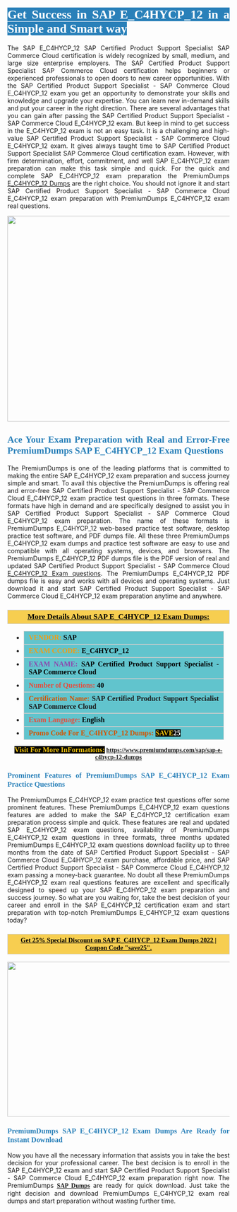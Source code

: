 <h1 style="text-align: justify;"><span style="color:#ffffff;"><span style="font-family:Georgia,serif;"><strong><span style="background-color:#2980b9;">Get Success in SAP E_C4HYCP_12 in a Simple and Smart way</span></strong></span></span></h1>

<p style="text-align: justify;">The SAP E_C4HYCP_12 SAP Certified Product Support Specialist SAP Commerce Cloud certification is widely recognized by small, medium, and large size enterprise employers. The SAP Certified Product Support Specialist SAP Commerce Cloud certification helps beginners or experienced professionals to open doors to new career opportunities. With the SAP Certified Product Support Specialist - SAP Commerce Cloud E_C4HYCP_12 exam you get an opportunity to demonstrate your skills and knowledge and upgrade your expertise. You can learn new in-demand skills and put your career in the right direction. There are several advantages that you can gain after passing the SAP Certified Product Support Specialist - SAP Commerce Cloud E_C4HYCP_12 exam. But keep in mind to get success in the E_C4HYCP_12 exam is not an easy task. It is a challenging and high-value SAP Certified Product Support Specialist - SAP Commerce Cloud E_C4HYCP_12 exam. It gives always taught time to SAP Certified Product Support Specialist SAP Commerce Cloud certification exam. However, with firm determination, effort, commitment, and well SAP E_C4HYCP_12 exam preparation can make this task simple and quick. For the quick and complete SAP E_C4HYCP_12 exam preparation the PremiumDumps <a href="https://www.premiumdumps.com/sap/sap-e-c4hycp-12-dumps">E_C4HYCP_12 Dumps</a> are the right choice. You should not ignore it and start SAP Certified Product Support Specialist - SAP Commerce Cloud E_C4HYCP_12 exam preparation with PremiumDumps E_C4HYCP_12 exam real questions.</p>

<p style="text-align: center;"><a href="https://www.premiumdumps.com/sap/sap-e-c4hycp-12-dumps"><img alt="" src="https://i.imgur.com/KJGzbJ2.jpeg" style="width: 700px; height: 465px;" /></a></p>

<h2 style="text-align: justify;"><span style="color:#2980b9;"><span style="font-family:Georgia,serif;"><strong>Ace Your Exam Preparation with Real and Error-Free PremiumDumps SAP E_C4HYCP_12 Exam Questions</strong></span></span></h2>

<p style="text-align: justify;">The PremiumDumps is one of the leading platforms that is committed to making the entire SAP E_C4HYCP_12 exam preparation and success journey simple and smart. To avail this objective the PremiumDumps is offering real and error-free SAP Certified Product Support Specialist - SAP Commerce Cloud E_C4HYCP_12 exam practice test questions in three formats. These formats have high in demand and are specifically designed to assist you in SAP Certified Product Support Specialist - SAP Commerce Cloud E_C4HYCP_12 exam preparation. The name of these formats is PremiumDumps E_C4HYCP_12 web-based practice test software, desktop practice test software, and PDF dumps file. All these three PremiumDumps E_C4HYCP_12 exam dumps and practice test software are easy to use and compatible with all operating systems, devices, and browsers. The PremiumDumps E_C4HYCP_12 PDF dumps file is the PDF version of real and updated SAP Certified Product Support Specialist - SAP Commerce Cloud <a href="https://www.premiumdumps.com/sap/sap-e-c4hycp-12-dumps">E_C4HYCP_12 Exam questions</a>. The PremiumDumps E_C4HYCP_12 PDF dumps file is easy and works with all devices and operating systems. Just download it and start SAP Certified Product Support Specialist - SAP Commerce Cloud E_C4HYCP_12 exam preparation anytime and anywhere.</p>

<h3 style="background: #f7ce50; border: 1px solid rgb(204, 204, 204); padding: 5px 10px; text-align: center;"><span style="font-family:Georgia,serif;"><u><u><span style="color:#000000;"><span style="font-size:11pt"><span style="line-height:normal"><b><span style="font-size:13.0pt"><span cambria="">More Details About SAP E_C4HYCP_12 Exam Dumps:</span></span></b></span></span></span></u></u></span></h3>

<ul>
	<li style="margin:0cm 10pt">
	<div style="background:#61c4cd; border: 1px solid rgb(204, 204, 204); padding: 5px 10px; text-align: justify;"><span style="font-family:Georgia,serif;"><span style="font-size:11pt"><span style="line-height:normal"><b><span style="font-size:12.0pt"><span new="" roman="" times=""><span style="color:#f39c12;">VENDOR:</span> <span style="color:#000000;">SAP</span></span></span></b></span></span></span></div>
	</li>
	<li style="margin:0cm 10pt">
	<div style="background: #61c4cd; border: 1px solid rgb(204, 204, 204); padding: 5px 10px; text-align: justify;"><span style="font-family:Georgia,serif;"><span style="font-size:11pt"><span style="line-height:normal"><b><span style="font-size:12.0pt"><span new="" roman="" times=""><span style="color:#f39c12;">EXAM CCODE:</span> <span style="color:#000000;">E_C4HYCP_12</span></span></span></b></span></span></span></div>
	</li>
	<li style="margin:0cm 10pt">
	<div style="background: #61c4cd; border: 1px solid rgb(204, 204, 204); padding: 5px 10px; text-align: justify;"><span style="font-family:Georgia,serif;"><span style="font-size:11pt"><span style="line-height:normal"><b><span style="font-size:12.0pt"><span new="" roman="" times=""><span style="color:#8e44ad;">EXAM NAME:</span> <span style="color:#000000;">SAP Certified Product Support Specialist - SAP Commerce Cloud</span></span></span></b></span></span></span></div>
	</li>
	<li style="margin:0cm 10pt">
	<div style="background: #61c4cd; border: 1px solid rgb(204, 204, 204); padding: 5px 10px;"><span style="font-family:Georgia,serif;"><span style="font-size:11pt"><span style="line-height:normal"><b><span style="font-size:12.0pt"><span new="" roman="" times=""><span style="color:#e74c3c;">Number of Questions:</span><span style="color:#000000;"><span style="color:#f1c40f;"> </span>40</span></span></span></b></span></span></span></div>
	</li>
	<li style="margin:0cm 10pt">
	<div style="background: #61c4cd; border: 1px solid rgb(204, 204, 204); padding: 5px 10px; text-align: justify;"><span style="font-family:Georgia,serif;"><span style="font-size:11pt"><span style="line-height:normal"><b><span style="font-size:12.0pt"><span new="" roman="" times=""><span style="color:#d35400;">Certification Name:</span> SAP Certified Product Support Specialist SAP Commerce Cloud</span></span></b></span></span></span></div>
	</li>
	<li style="margin:0cm 10pt">
	<div style="background: #61c4cd; border: 1px solid rgb(204, 204, 204); padding: 5px 10px; text-align: justify;"><span style="font-family:Georgia,serif;"><span style="font-size:11pt"><span style="line-height:normal"><b><span style="font-size:12.0pt"><span new="" roman="" times=""><span style="color:#e74c3c;">Exam Language:</span> <span style="color:#000000;">English</span></span></span></b></span></span></span></div>
	</li>
	<li style="margin:0cm 10pt">
	<div style="background: #61c4cd; border: 1px solid rgb(204, 204, 204); padding: 5px 10px;"><span style="font-family:Georgia,serif;"><span style="font-size:11pt"><span style="line-height:normal"><b><span style="font-size:12.0pt"><span new="" roman="" times=""><span style="color:#d35400;">Promo Code For E_C4HYCP_12 Dumps:</span><span style="color:#f1c40f;"> <span style="background-color:#000000;">SAVE</span></span><span style="color:#ffffff;"><span style="background-color:#000000;">25</span></span></span></span></b></span></span></span></div>
	</li>
</ul>

<p style="text-align: center;"><span style="font-family:Georgia,serif;"><strong><span style="font-size:16px;"><span style="color:#f1c40f;"><span style="background-color:#000000;">Visit For More InFormations:</span></span></span> <a href="https://www.premiumdumps.com/sap/sap-e-c4hycp-12-dumps">https://www.premiumdumps.com/sap/sap-e-c4hycp-12-dumps</a></strong></span></p>

<h3 style="text-align: justify;"><span style="color:#2980b9;"><span style="font-family:Georgia,serif;"><strong><strong><strong>Prominent Features of PremiumDumps SAP E_C4HYCP_12 Exam Practice Questions</strong></strong></strong></span></span></h3>

<p style="text-align: justify;">The PremiumDumps E_C4HYCP_12 exam practice test questions offer some prominent features. These PremiumDumps E_C4HYCP_12 exam questions features are added to make the SAP E_C4HYCP_12 certification exam preparation process simple and quick. These features are real and updated SAP E_C4HYCP_12 exam questions, availability of PremiumDumps E_C4HYCP_12 exam questions in three formats, three months updated PremiumDumps E_C4HYCP_12 exam questions download facility up to three months from the date of SAP Certified Product Support Specialist - SAP Commerce Cloud E_C4HYCP_12 exam purchase, affordable price, and SAP Certified Product Support Specialist - SAP Commerce Cloud E_C4HYCP_12 exam passing a money-back guarantee. No doubt all these PremiumDumps E_C4HYCP_12 exam real questions features are excellent and specifically designed to speed up your SAP E_C4HYCP_12 exam preparation and success journey. So what are you waiting for, take the best decision of your career and enroll in the SAP E_C4HYCP_12 certification exam and start preparation with top-notch PremiumDumps E_C4HYCP_12 exam questions today?</p>

<h3 style="background: rgb(247, 206, 80); border: 1px solid rgb(204, 204, 204); padding: 5px 10px; text-align: center;"><span style="font-family:Georgia,serif;"><u><span style="color:#000000;"><span style="font-size:11pt;"><span style="line-height:normal;"><b><span cambria="">Get 25% Special Discount on SAP E_C4HYCP_12 Exam Dumps 2022 | Coupon Code "save25".</span></b></span></span></span></u></span></h3>

<p style="text-align: center;"><strong><strong><a href="https://www.premiumdumps.com/sap/sap-e-c4hycp-12-dumps"><img alt="" src="https://i.imgur.com/F18GQwv.jpeg" style="width: 700px; height: 350px;" /></a></strong></strong></p>

<h3 style="text-align: justify;"><strong><span style="color:#2980b9;"><span style="font-family:Georgia,serif;"><strong><strong><strong>PremiumDumps SAP E_C4HYCP_12 Exam Dumps Are Ready for Instant Download</strong></strong></strong></span></span></strong></h3>

<p style="text-align: justify;">Now you have all the necessary information that assists you in take the best decision for your professional career. The best decision is to enroll in the SAP E_C4HYCP_12 exam and start SAP Certified Product Support Specialist - SAP Commerce Cloud E_C4HYCP_12 exam preparation right now. The PremiumDumps <span style="font-family:Georgia,serif;"><strong><a href="https://www.premiumdumps.com/sap-exam-dumps">SAP Dumps</a></strong></span> are ready for quick download. Just take the right decision and download PremiumDumps E_C4HYCP_12 exam real dumps and start preparation without wasting further time.</p>
